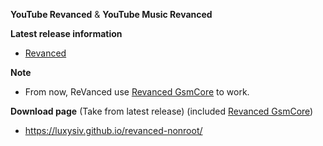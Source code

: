 **YouTube Revanced** & **YouTube Music Revanced**

**Latest release information**
  - [Revanced](https://github.com/revanced/revanced-patches/releases/latest)

**Note**
  - From now, ReVanced use [Revanced GsmCore](https://github.com/revanced/gmscore) to work.

**Download page** (Take from latest release) (included [Revanced GsmCore](https://github.com/revanced/gmscore))
  - https://luxysiv.github.io/revanced-nonroot/
